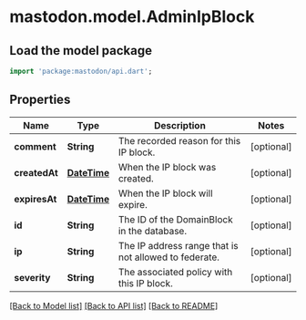 # mastodon.model.AdminIpBlock

## Load the model package
```dart
import 'package:mastodon/api.dart';
```

## Properties
Name | Type | Description | Notes
------------ | ------------- | ------------- | -------------
**comment** | **String** | The recorded reason for this IP block. | [optional] 
**createdAt** | [**DateTime**](DateTime.md) | When the IP block was created. | [optional] 
**expiresAt** | [**DateTime**](DateTime.md) | When the IP block will expire. | [optional] 
**id** | **String** | The ID of the DomainBlock in the database. | [optional] 
**ip** | **String** | The IP address range that is not allowed to federate. | [optional] 
**severity** | **String** | The associated policy with this IP block. | [optional] 

[[Back to Model list]](../README.md#documentation-for-models) [[Back to API list]](../README.md#documentation-for-api-endpoints) [[Back to README]](../README.md)


